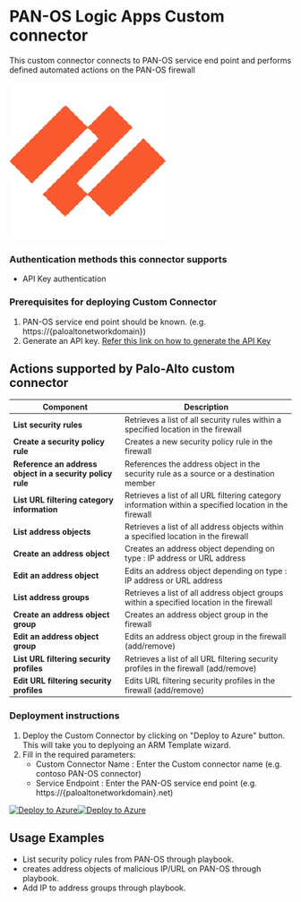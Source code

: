 # PAN-OS Logic Apps Custom connector

This custom connector connects to PAN-OS service end point and performs defined automated actions on the PAN-OS firewall

![PAN-OS](./PAN-OS_CustomConnector.png)<br>

### Authentication methods this connector supports

*  API Key authentication

### Prerequisites for deploying Custom Connector
1. PAN-OS service end point should be known. (e.g.  https://{paloaltonetworkdomain})
2. Generate an API key. [Refer this link on how to generate the API Key](https://paloaltolactest.trafficmanager.net/restapi-doc/#tag/key-generation)


## Actions supported by Palo-Alto custom connector

| **Component** | **Description** |
| --------- | -------------- |
| **List security rules** | Retrieves a list of all security rules within a specified location in the firewall|
| **Create a security policy rule** | Creates a new security policy rule in the firewall|
| **Reference an address object in a security policy rule** | References the address object in the security rule as a source or a destination member |
| **List URL filtering category information** | Retrieves a list of all URL filtering category information within a specified location in the firewall|
| **List address objects** | Retrieves a list of all address objects within a specified location in the firewall|
| **Create an address object** |Creates an address object depending on type : IP address or URL address|
| **Edit an address object** |Edits an address object depending on type : IP address or URL address|
| **List address groups** | Retrieves a list of all address object groups within a specified location in the firewall|
| **Create an address object group** | Creates an address object group in the firewall |
| **Edit an address object group** | Edits an address object group in the firewall (add/remove)  |
| **List URL filtering security profiles** | Retrieves a list of all URL filtering security profiles in the firewall (add/remove)  |
| **Edit URL filtering security profiles** | Edits URL filtering security profiles in the firewall (add/remove)  |
### Deployment instructions 
1. Deploy the Custom Connector by clicking on "Deploy to Azure" button. This will take you to deplyoing an ARM Template wizard.
2. Fill in the required parameters:
    * Custom Connector Name : Enter the Custom connector name (e.g. contoso PAN-OS connector)
    * Service Endpoint : Enter the PAN-OS service end point (e.g. https://{paloaltonetworkdomain}.net)

[![Deploy to Azure](https://aka.ms/deploytoazurebutton)](https://portal.azure.com/#create/Microsoft.Template/uri/https://dev.azure.com/SentinelAccenture/Sentinel-Accenture%20Logic%20Apps%20connectors/_git/Sentinel-Accenture%20Logic%20Apps%20connectors?path=%2FPaloAltoCustomConnector%2Fazuredeploy&version=GBPaloAlto-PAN-OS)[![Deploy to Azure](https://aka.ms/deploytoazuregovbutton)](https://login.microsoftonline.us/organizations/oauth2/v2.0/authorize?client_id=c836cbdb-7a5b-44cc-a54f-564b4b486fc6&response_type=code%20id_token&scope=https%3A%2F%2Fmanagement.core.usgovcloudapi.net%2F%2Fuser_impersonation%20openid%20email%20profile&state=OpenIdConnect.AuthenticationProperties%3DaURMJdv8OOjkos8hJrPp2UR3SiCuzPqKSCojZXlvmudMu2wCQivYUBL-PUpm2VklFejdDnBr9Us32MzfuH8tith-XldC_OIlCqCjwB950H9ELHA76IfBBh19cTzh9-nsHhkQkk8wQDSE6bot7rUuEQB8IDVJgDMCfv1HYuUg9brFyPen2T4DF7f3SxN7Wwxfj87B5iDMqyoU1AHKentIKfwHsDQCVmhbtWdvSgPbWWABKGY-a7b1vkmjWNmo8x5v&response_mode=form_post&nonce=637443070124899368.YjM5MDcwYzMtODJkZC00MzRmLTgxNDctMjhhZjY0MWRmNjcxZGRiOWNmMmItMDAyNS00MTIxLWE4MDUtMjdiOTE4MWJhMjg0&redirect_uri=https%3A%2F%2Fportal.azure.us%2Fsignin%2Findex%2F&site_id=501430&msafed=0&client-request-id=5cc07576-a6f1-4a94-b26f-830ed1c4ad77&x-client-SKU=ID_NET45&x-client-ver=5.3.0.0)

## Usage Examples
* List security policy rules from PAN-OS through playbook.
* creates address objects of malicious IP/URL on PAN-OS through playbook.
* Add IP to address groups through playbook.



